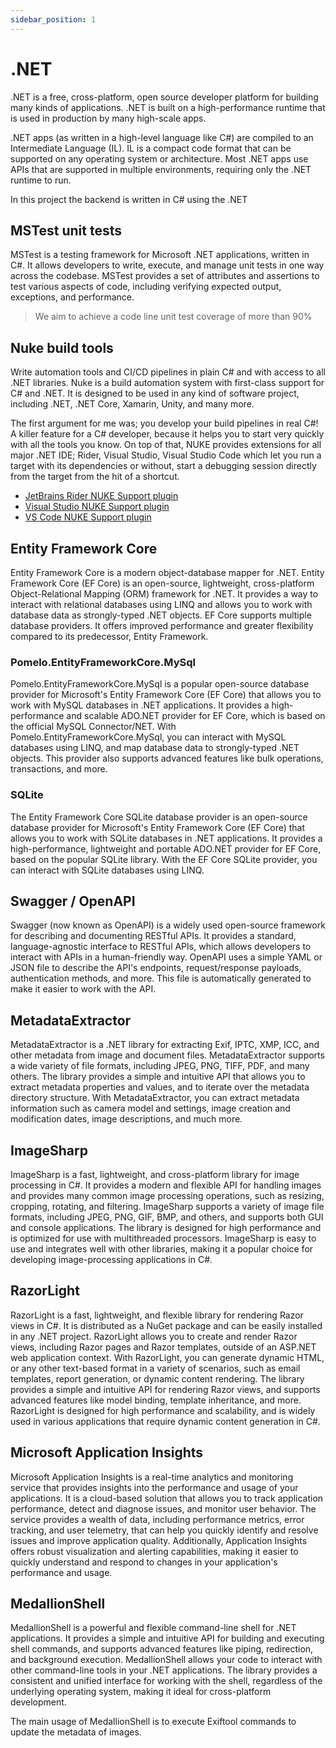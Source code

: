 ```yaml
---
sidebar_position: 1
---
```


# .NET

.NET is a free, cross-platform, open source developer platform for building many kinds of applications.
.NET is built on a high-performance runtime that is used in production by many high-scale apps.

.NET apps (as written in a high-level language like C#) are compiled to an Intermediate Language (IL).
IL is a compact code format that can be supported on any operating system or architecture.
Most .NET apps use APIs that are supported in multiple environments, requiring only the .NET runtime to run.

In this project the backend is written in C# using the .NET

## MSTest unit tests

MSTest is a testing framework for Microsoft .NET applications, written in C#.
It allows developers to write, execute, and manage unit tests in one way across the codebase. MSTest provides
a set of attributes and assertions to test various aspects of code,
including verifying expected output, exceptions, and performance.

> We aim to achieve a code line unit test coverage of more than 90%

## Nuke build tools

Write automation tools and CI/CD pipelines in plain C# and with access to all .NET libraries.
Nuke is a build automation system with first-class support for C# and .NET.
It is designed to be used in any kind of software project, including .NET, .NET Core,
Xamarin, Unity, and many more.

The first argument for me was; you develop your build pipelines in real C#!
A killer feature for a C# developer, because it helps you to start very quickly with all the tools you know.
On top of that, NUKE provides extensions for all major .NET IDE; Rider,
Visual Studio, Visual Studio Code which let you run a target with its dependencies or without,
start a debugging session directly from the target from the hit of a shortcut.

-   [JetBrains Rider NUKE Support plugin](https://nuke.build/docs/ide/rider/)
-   [Visual Studio NUKE Support plugin](https://nuke.build/docs/ide/visual-studio/)
-   [VS Code NUKE Support plugin](https://nuke.build/docs/ide/vscode/)

## Entity Framework Core

Entity Framework Core is a modern object-database mapper for .NET.
Entity Framework Core (EF Core) is an open-source, lightweight,
cross-platform Object-Relational Mapping (ORM) framework for .NET.
It provides a way to interact with relational databases using LINQ
and allows you to work with database data as strongly-typed .NET objects.
EF Core supports multiple database providers. It offers improved performance and greater
flexibility compared to its predecessor, Entity Framework.

### Pomelo.EntityFrameworkCore.MySql

Pomelo.EntityFrameworkCore.MySql is a popular open-source database provider
for Microsoft's Entity Framework Core (EF Core) that allows you to work with MySQL databases in
.NET applications. It provides a high-performance and scalable ADO.NET provider for EF Core,
which is based on the official MySQL Connector/NET. With Pomelo.EntityFrameworkCore.MySql,
you can interact with MySQL databases using LINQ, and map database data to strongly-typed .NET objects.
This provider also supports advanced features like bulk operations, transactions, and more.

### SQLite

The Entity Framework Core SQLite database provider is an open-source database provider
for Microsoft's Entity Framework Core (EF Core) that allows you to work with SQLite databases in
.NET applications. It provides a high-performance,
lightweight and portable ADO.NET provider for EF Core, based on the popular SQLite library.
With the EF Core SQLite provider, you can interact with SQLite databases using LINQ.

## Swagger / OpenAPI

Swagger (now known as OpenAPI) is a widely used open-source framework for describing
and documenting RESTful APIs. It provides a standard, language-agnostic interface to
RESTful APIs, which allows developers to interact with APIs in a human-friendly way.
OpenAPI uses a simple YAML or JSON file to describe the API's endpoints, request/response payloads,
authentication methods, and more. This file is automatically generated to make it easier to work with the API.

## MetadataExtractor

MetadataExtractor is a .NET library for extracting Exif, IPTC, XMP, ICC,
and other metadata from image and document files.
MetadataExtractor supports a wide variety of file formats, including JPEG, PNG, TIFF, PDF,
and many others. The library provides a simple and intuitive API that allows you to extract
metadata properties and values, and to iterate over the metadata directory structure.
With MetadataExtractor, you can extract metadata information such as camera model and settings,
image creation and modification dates, image descriptions, and much more.

## ImageSharp

ImageSharp is a fast, lightweight, and cross-platform library for image processing in C#.
It provides a modern and flexible API for handling images and provides many common image processing
operations, such as resizing, cropping, rotating, and filtering.
ImageSharp supports a variety of image file formats, including JPEG, PNG, GIF, BMP, and others,
and supports both GUI and console applications. The library is designed for high performance
and is optimized for use with multithreaded processors. ImageSharp is easy to use and integrates
well with other libraries, making it a popular choice for developing image-processing applications in C#.

## RazorLight

RazorLight is a fast, lightweight, and flexible library for rendering Razor views in C#.
It is distributed as a NuGet package and can be easily installed in any .NET project.
RazorLight allows you to create and render Razor views, including Razor pages and Razor templates,
outside of an ASP.NET web application context. With RazorLight, you can generate dynamic HTML,
or any other text-based format in a variety of scenarios, such as email templates, report generation,
or dynamic content rendering. The library provides a simple and intuitive API for rendering Razor views,
and supports advanced features like model binding, template inheritance, and more. RazorLight is designed
for high performance and scalability,
and is widely used in various applications that require dynamic content generation in C#.

## Microsoft Application Insights

Microsoft Application Insights is a real-time analytics and monitoring service that provides insights
into the performance and usage of your applications.
It is a cloud-based solution that allows you to track application performance,
detect and diagnose issues, and monitor user behavior.
The service provides a wealth of data, including performance metrics, error tracking,
and user telemetry, that can help you quickly identify and resolve issues and improve application quality.
Additionally, Application Insights offers robust visualization and alerting capabilities,
making it easier to quickly understand and respond to changes in your application's performance and usage.

## MedallionShell

MedallionShell is a powerful and flexible command-line shell for .NET applications.
It provides a simple and intuitive API for building and executing shell commands,
and supports advanced features like piping, redirection, and background execution.
MedallionShell allows your code to interact with other command-line tools in your .NET applications.
The library provides a consistent and unified interface for working with the shell,
regardless of the underlying operating system, making it ideal for cross-platform development.

The main usage of MedallionShell is to execute Exiftool commands to update the metadata of images.
